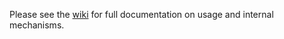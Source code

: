Please see the [wiki](https://github.com/adriaan-vd-graaf/systemsgenetics/wiki/ASE) for full documentation on usage and internal mechanisms.
